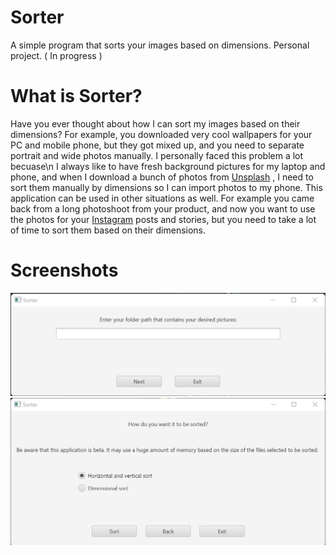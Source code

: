 <!-- Java -->

# Sorter

A simple program that sorts your images based on dimensions. Personal project. ( In progress )

# What is Sorter? 

Have you ever thought about how I can sort my images based on their dimensions? 
For example, you downloaded very cool wallpapers for your PC and mobile phone, but they got mixed up, and you need to separate portrait and wide photos manually. I personally faced this problem a lot becuase\n 
I always like to have fresh background pictures for my laptop and phone, and when I download a bunch of photos from [Unsplash](www.unsplash.com) , I need to sort them manually by dimensions so I can import photos to my phone. 
This application can be used in other situations as well. For example you came back from a long photoshoot from your product, and now you want to use the photos for your [Instagram](www.instagram.com) posts and stories, but you need to take a lot of time to sort them based on their dimensions. 

# Screenshots

![Screenshot1](https://github.com/alisedighmoghadam/Image-Sorter-Java/blob/main/screenshots/1.png?raw=true)
![Screenshot2](https://github.com/alisedighmoghadam/Image-Sorter-Java/blob/main/screenshots/2.png?raw=true)
